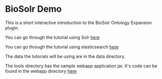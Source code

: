 # BioSolr Demo

This is a short interactive introduction to the BioSolr Ontology Expansion plugin.

You can go through the tutorial using Solr [here](https://github.com/EBISPOT/BioSolr/tree/master/tutorial/solr)

You can go through the tutorial using elasticsearch [here](https://github.com/EBISPOT/BioSolr/tree/master/tutorial/elasticsearch)

The data the tutorials will be using are in the data directory. 

The tools directory has the sample webapp application jar. It's code can be found in the webapp directory [here](https://github.com/EBISPOT/BioSolr/tree/master/webapp)

